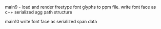 

main9 -
  load and render freetype font glyphs to ppm file.
  write font face as c++ serialized agg path structure

main10
  write font face as serialized span data



